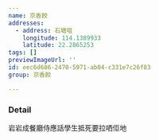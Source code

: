 ```yaml
---
name: 京香餃
addresses:
  - address: 石塘咀
    longitude: 114.1389933
    latitude: 22.2865253
tags: []
previewImageUrl: ''
id: eec6d686-2470-5971-ab04-c331e7c26f83
group: 京香餃

---
```

### Detail
岩岩成餐廳侍應話學生抵死要拉哂佢地
